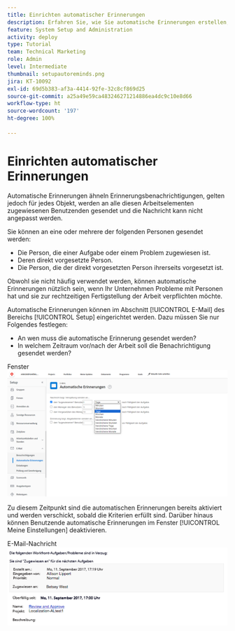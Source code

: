 ```yaml
---
title: Einrichten automatischer Erinnerungen
description: Erfahren Sie, wie Sie automatische Erinnerungen erstellen, um Benutzende darüber zu informieren, dass das geplante Fertigstellungsdatum der zugewiesenen Arbeit bevorsteht oder überschritten wurde.
feature: System Setup and Administration
activity: deploy
type: Tutorial
team: Technical Marketing
role: Admin
level: Intermediate
thumbnail: setupautoreminds.png
jira: KT-10092
exl-id: 69d5b383-af3a-4414-92fe-32c8cf869d25
source-git-commit: a25a49e59ca483246271214886ea4dc9c10e8d66
workflow-type: ht
source-wordcount: '197'
ht-degree: 100%

---
```


<!---
this has the same content as the system administrator notification setup and mangement section of the email and inapp notificiations learning path
--->

# Einrichten automatischer Erinnerungen

Automatische Erinnerungen ähneln Erinnerungsbenachrichtigungen, gelten jedoch für jedes Objekt, werden an alle diesen Arbeitselementen zugewiesenen Benutzenden gesendet und die Nachricht kann nicht angepasst werden.

Sie können an eine oder mehrere der folgenden Personen gesendet werden:

* Die Person, die einer Aufgabe oder einem Problem zugewiesen ist.
* Deren direkt vorgesetzte Person.
* Die Person, die der direkt vorgesetzten Person ihrerseits vorgesetzt ist.

Obwohl sie nicht häufig verwendet werden, können automatische Erinnerungen nützlich sein, wenn Ihr Unternehmen Probleme mit Personen hat und sie zur rechtzeitigen Fertigstellung der Arbeit verpflichten möchte.

Automatische Erinnerungen können im Abschnitt [!UICONTROL E-Mail] des Bereichs [!UICONTROL Setup] eingerichtet werden. Dazu müssen Sie nur Folgendes festlegen:

* An wen muss die automatische Erinnerung gesendet werden?
* In welchem Zeitraum vor/nach der Arbeit soll die Benachrichtigung gesendet werden?

Fenster ![[!UICONTROL Automatische Erinnerungen] im [!UICONTROL Setup]](assets/admin-fund-automatic-reminders-1.png)

Zu diesem Zeitpunkt sind die automatischen Erinnerungen bereits aktiviert und werden verschickt, sobald die Kriterien erfüllt sind. Darüber hinaus können Benutzende automatische Erinnerungen im Fenster [!UICONTROL Meine Einstellungen] deaktivieren.

E-Mail-Nachricht ![[!UICONTROL Automatische Erinnerung]](assets/admin-fund-automatic-reminders-2.png)
